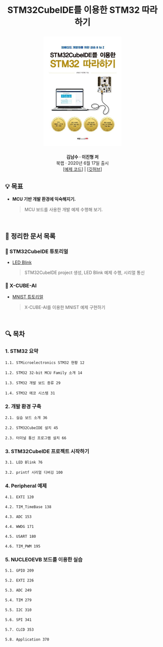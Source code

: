 <div width="100%" height="100%" align="center">
  
<h1 align="center">
  <p align="center">STM32CubeIDE를 이용한 STM32 따라하기</p>
  <a href="https://bcs.wiley.com/he-bcs/Books?action=index&itemId=1118739329&bcsId=9406">
    <img width="50%" src="cover.jpg" />
  </a>
</h1>
  

<b>김남수 · 이진형 저</b></br>
북랩 · 2020년 6월 17일 출시</br>
[[예제 코드](https://cafe.naver.com/androiddaq)] | [[깃허브](https://github.com/dauera80/stm32atoz)]</b> 

</div>

## :bulb: 목표

- **MCU 기반 개발 환경에 익숙해지기.**

  > MCU 보드를 사용한 개발 예제 수행해 보기.
<br/>

## 🚩 정리한 문서 목록

### 🔨 STM32CubeIDE 튜토리얼

 - [LED Blink](https://github.com/erectbranch/STM32_Basic/tree/master/ch03)

   > STM32CubeIDE project 생성, LED Blink 예제 수행, 시리얼 통신

### 🤖 X-CUBE-AI

 - [MNIST 튜토리얼](https://github.com/erectbranch/STM32_Basic/tree/master/X-CUBE-AI)

   > X-CUBE-AI를 이용한 MNIST 예제 구현하기

<br/>

## :mag: 목차

### 1. STM32 요약

    1.1. STMicroelectronics STM32 현황 12

    1.2. STM32 32-bit MCU Family 소개 14

    1.3. STM32 개발 보드 종류 29

    1.4. STM32 에코 시스템 31

### 2. 개발 환경 구축

    2.1. 실습 보드 소개 36

    2.2. STM32CubeIDE 설치 45

    2.3. 터미널 통신 프로그램 설치 66

### 3. STM32CubeIDE 프로젝트 시작하기

    3.1. LED Blink 76

    3.2. printf 시리얼 디버깅 100

### 4. Peripheral 예제

    4.1. EXTI 120

    4.2. TIM_TimeBase 138

    4.3. ADC 153

    4.4. WWDG 171

    4.5. USART 180

    4.6. TIM_PWM 195

### 5. NUCLEOEVB 보드를 이용한 실습

    5.1. GPIO 209

    5.2. EXTI 226

    5.3. ADC 249

    5.4. TIM 279

    5.5. I2C 310

    5.6. SPI 341

    5.7. CLCD 353

    5.8. Application 370
